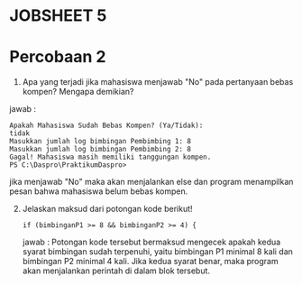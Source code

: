 # JOBSHEET 5
# Percobaan 2
1. Apa yang terjadi jika mahasiswa menjawab "No" pada pertanyaan bebas kompen? Mengapa demikian? 

jawab : 
```
Apakah Mahasiswa Sudah Bebas Kompen? (Ya/Tidak): 
tidak
Masukkan jumlah log bimbingan Pembimbing 1: 8
Masukkan jumlah log bimbingan Pembimbing 2: 8
Gagal! Mahasiswa masih memiliki tanggungan kompen.
PS C:\Daspro\PraktikumDaspro> 
```
jika menjawab "No" maka akan menjalankan else dan program menampilkan pesan bahwa mahasiswa belum bebas kompen.

2. Jelaskan maksud dari potongan kode berikut!
   ``` 
   if (bimbinganP1 >= 8 && bimbinganP2 >= 4) {
   ```

   jawab : Potongan kode tersebut bermaksud mengecek apakah kedua syarat bimbingan sudah terpenuhi, yaitu bimbingan P1 minimal 8 kali dan bimbingan P2 minimal 4 kali. Jika kedua syarat benar, maka program akan menjalankan perintah di dalam blok tersebut.
